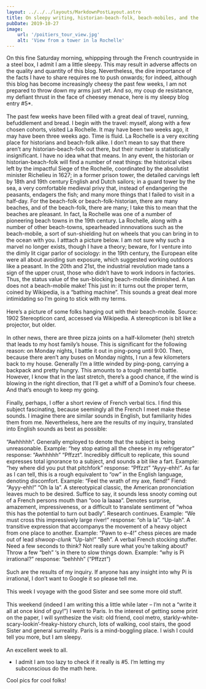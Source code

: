 ```yaml
---
layout: ../../../layouts/MarkdownPostLayout.astro
title: On sleepy writing, historian-beach-folk, beach-mobiles, and the French verbal toolbox.
pubDate: 2019-10-27
image:
    url: '/poitiers_tour_view.jpg' 
    alt: 'View from a tower in la Rochelle'
---
```

On this fine Saturday morning, whippping through the French countryside in a steel box, I admit I am a little sleepy. This may result in adverse affects on the quality and quantity of this blog. Nevertheless, the dire importance of the facts I have to share requires me to push onwards; for indeed, although this blog has become increasingly cheesy the past few weeks, I am not prepared to throw down my arms just yet. And so, my coup de resistance, my defiant thrust in the face of cheesey menace, here is my sleepy blog entry #5*.
<br>
<br>
The past few weeks have been filled with a great deal of travel, running, befuddlement and bread. I begin with the travel: myself, along with a few chosen cohorts, visited La Rochelle. It may have been two weeks ago, it may have been three weeks ago. Time is fluid. La Rochelle is a very exciting place for historians and beach-folk alike. I don’t mean to say that there aren’t any historian-beach-folk out there, but their number is statistically insignificant. I have no idea what that means. In any event, the historian or historian-beach-folk will find a number of neat things: the historical vibes left by the impactful Siege of the Rochelle, coordinated by the absolutist minister Richelieu in 1627; in a former prison tower, the detailed carvings left by 18th and 19th century English and Dutch sailors; in a guard tower by the sea, a very comfortable medieval privy that, instead of endangering the peasants, endagers the fish; and many more things that I failed to visit in a half-day. For the beach-folk or beach-folk-historian, there are many beaches, and of the beach-folk, there are many; I take this to mean that the beaches are pleasant. In fact, la Rochelle was one of a number of pioneering beach towns in the 19th century. La Rochelle, along with a number of other beach-towns, spearheaded innnovations such as the beach-mobile, a sort of sun-shielding hut on wheels that you can bring in to the ocean with you. I atttach a picture below. I am not sure why such a marvel no longer exists, though I have a theory; beware, for I venture into the dimly lit cigar parlor of sociology: in the 19th century, the European elite were all about avoiding sun exposure, which suggested working outdoors like a peasant. In the 20th and 21st, the industrial revolution made tans a sign of the upper crust, those who didn’t have to work indoors in factories. Thus, the status value of the sun-blocking beach-mobile diminished. A tan does not a beach-mobile make! This just in: it turns out the proper term, coined by Wikipedia, is a “bathing machine”. This sounds a great deal more intimidating so I’m going to stick with my terms.
<br>
<br>
Here’s a picture of some folks hanging out with their beach-mobile. Source: 1902 Stereopticon card, accessed via Wikipedia. A stereopticon is bit like a projector, but older.
<br>
<br>
In other news, there are three pizza joints on a half-kilometer (heh) stretch that leads to my host family’s house. This is significant for the following reason: on Monday nights, I battle it out in ping-pong until 9:00. Then, because there aren’t any buses on Monday nights, I run a few kilometers back to my house. Generally I’m a little winded by ping-pong, carrying a backpack and pretty hungry. This amounts to a tough mental battle. However, I know that in the last stretch, there’s a good chance, if the wind is blowing in the right direction, that I’ll get a whiff of a Domino’s four cheese. And that’s enough to keep my going.
<br>
<br>
Finally, perhaps, I offer a short review of French verbal tics. I find this subject fascinating, because seemingly all the French I meet make these sounds. I imagine there are similar sounds in English, but familiarity hides them from me. Nevertheless, here are the results of my inquiry, translated into English sounds as best as possible:
<br>
<br>
    “Awhhhhh”. Generally employed to denote that the subject is being unreasonable. Example: “hey stop eating all the cheese in my refrigerator” response: “Awhhhhh”
    “Pffzzt”. Incredibly difficult to replicate, this sound expresses total ignorance to a subject, and sounds a bit like a fart. Example: “hey where did you put that pitchfork” response: “Pffzzt”
    “Ayyy-ehh!”. As far as I can tell, this is a rough equivalent to “ow” in the English language, denoting discomfort. Example: “Feel the wrath of my axe, fiend!” Fiend: “Ayyy-ehh!”
    “Oh la la”. A stereotypical classic, the American prononciation leaves much to be desired. Suffice to say, it sounds less snooty coming out of a French persons mouth than “ooo la laaaa”. Denotes surprise, amazement, impressiveness, or a difficult to translate sentiment of “whoa this has the potential to turn out badly”. Research continues. Example: “We must cross this impressively large river!” response: “oh la la”.
    “Up-lah”. A transitive expression that accompanys the movement of a heavy object from one place to another. Example: “Pawn to e-4!” chess pieces are made out of lead *shwoop-clunk* “Up-lah!”
    “Beh”. A verbal French stocking stuffer. Need a few seconds to think? Not really sure what you’re talking about? Throw a few “beh” ‘s in there to slow things down. Example: “why is Pi irrational?” response: “behhhh” (“Pffzzt”)
<br>
<br>
Such are the results of my inquiry. If anyone has any insight into why Pi is irrational, I don’t want to Google it so please tell me.
<br>
<br>
This week I voyage with the good Sister and see some more old stuff.
<br>
<br>
This weekend (indeed I am writing this a little while later – I’m not a “write it all at once kind of guy!”) I went to Paris. In the interest of getting some print on the paper, I will synthesize the visit: old friend, cool metro, starkly-white-scary-lookin’-freaky-history church, lots of walking, cool stairs, the good Sister and general surreality. Paris is a mind-boggling place. I wish I could tell you more, but I am sleepy.
<br>
<br>
An excellent week to all.

* I admit I am too lazy to check if it really is #5. I’m letting my subconscious do the math here.

Cool pics for cool folks! 